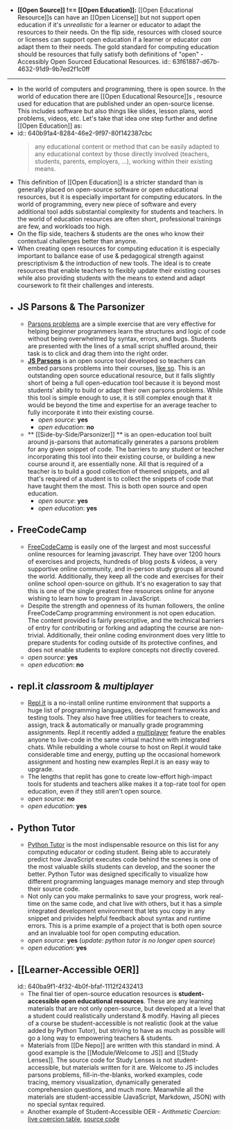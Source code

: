 - **[[Open Source]] !== [[Open Education]]:** [[Open Educational Resource]]s can have an [[Open License]] but not support open education if it's _unrealistic_ for a learner or educator to adapt the resources to their needs. On the flip side, resources with closed source or licenses can support open education if a learner or educator _can_ adapt them to their needs. The gold standard for computing education should be resources that fully satisfy both definitions of "open" - Accessibly Open Sourced Educational Resources.
  id:: 63f61887-d67b-4632-91d9-9b7ed2f1c0ff
- ---
- In the world of computers and programming, there is open source. In the world of education there are [[Open Educational Resource]]s , resource used for education that are published under an open-source license. This includes software but also things like slides, lesson plans, word problems, videos, etc. Let's take that idea one step further and define [[Open Education]] as:
- id:: 640b91a4-8284-46e2-9f97-80f142387cbc
  > any educational content or method that can be easily adapted to any educational context by those directly involved (teachers, students, parents, employers, ...), working within their existing means.
- This definition of [[Open Education]] is a stricter standard than is generally placed on open-source software or open educational resources, but it is especially important for computing educators. In the world of programming, every new piece of software and every additional tool adds substantial complexity for students and teachers. In the world of education resources are often short, professional trainings are few, and workloads too high.
- On the flip side, teachers & students are the ones who know their contextual challenges better than anyone.
- When creating open resources for computing education it is especially important to ballance ease of use & pedagogical strength against prescriptivism & the introduction of new tools. The ideal is to create resources that enable teachers to flexibly update their existing courses while also providing students with the means to extend and adapt coursework to fit their challenges and interests.
- ## JS Parsons & The Parsonizer
	- [Parsons problems](https://interactivepython.org/runestone/static/sigcse2017/Directives/mixedUp.html) are a simple exercise that are very effective for helping beginner programmers learn the structures and logic of code without being overwhelmed by syntax, errors, and bugs. Students are presented with the lines of a small script shuffled around, their task is to click and drag them into the right order.
	- **[JS Parsons](http://js-parsons.github.io/)** is an open source tool developed so teachers can embed parsons problems into their courses, [like so](https://runestone.academy/runestone/static/StudentCSP/CSPRepeatNumbers/list.html). This is an outstanding open source educational resource, but it falls slightly short of being a full open-education tool because it is beyond most students' ability to build or adapt their own parsons problems. While this tool is simple enough to use, it is still complex enough that it would be beyond the time and expertise for an average teacher to fully incorporate it into their existing course.
		- *open source*: **yes**
		- *open education*: **no**
	- ** [[Side-by-Side/Parsonizer]] ** is an open-education tool built around js-parsons that automatically generates a parsons problem for any given snippet of code. The barriers to any student or teacher incorporating this tool into their existing course, or building a new course around it, are essentially none. All that is required of a teacher is to build a good collection of themed snippets, and all that's required of a student is to collect the snippets of code that have taught them the most. This is both open source and open education.
		- *open source*: **yes**
		- *open education*: **yes**
- ## FreeCodeCamp
	- [FreeCodeCamp](https://www.freecodecamp.org/) is easily one of the largest and most successful online resources for learning javascript. They have over 1200 hours of exercises and projects, hundreds of blog posts & videos, a very supportive online community, and in-person study groups all around the world. Additionally, they keep all the code and exercises for their online school open-source on github. It's no exageration to say that this is one of the single greatest free resources online for anyone wishing to learn how to program in JavaScript.
	- Despite the strength and openness of its human followers, the online FreeCodeCamp programming environment is not open education. The content provided is fairly prescriptive, and the technical barriers of entry for contributing or forking and adapting the course are non-trivial. Additionally, their online coding environment does very little to prepare students for coding outside of its protective confines, and does not enable students to explore concepts not directly covered.
	- *open source*: **yes**
	- *open education*: **no**
- ## repl.it _classroom_ & _multiplayer_
	- [Repl.it](https://repl.it/site/blog/classroomoverview) is a no-install online runtime environment that supports a huge list of programming languages, development frameworks and testing tools. They also have free utilities for teachers to create, assign, track & automatically or manually grade programming assignments. Repl.it recently added a [multiplayer](https://repl.it/site/blog/multi) feature the enables anyone to live-code in the same virtual machine with integrated chats. While rebuilding a whole course to host on Repl.it would take considerable time and energy, putting up the occasional homework assignment and hosting new examples Repl.it is an easy way to upgrade.
	- The lengths that replit has gone to create low-effort high-impact tools for students and teachers alike makes it a top-rate tool for open education, even if they still aren't open source.
	- *open source*: **no**
	- *open education*: **yes**
- ## Python Tutor
	- [Python Tutor](http://www.pythontutor.com/) is the most indispensable resource on this list for any computing educator or coding student. Being able to accurately predict how JavaScript executes code behind the scenes is one of the most valuable skills students can develop, and the sooner the better. Python Tutor was designed specifically to visualize how different programming languages manage memory and step through their source code.
	- Not only can you make permalinks to save your progress, work real-time on the same code, and chat live with others, but it has a simple integrated development environment that lets you copy in any snippet and privides helpful feedback about syntax and runtime errors. This is a prime example of a project that is both open source and an invaluable tool for open computing education.
	- *open source*: **yes** (_update: python tutor is no longer open source_)
	- *open education*: **yes**
- ## [[Learner-Accessible OER]]
  id:: 640ba9f1-4f32-4b0f-bfaf-1112f2432413
	- The final tier of open-source education resources is **student-accessible open educational resources**. These are any learning materials that are not only open-source, but developed at a level that a student could realistically understand & modify. Having all pieces of a course be student-accessible is not realistic (look at the value added by Python Tutor), but striving to have as much as possible will go a long way to empowering teachers & students.
	- Materials from [[De Nepo]] are written with this standard in mind. A good example is the [[Module/Welcome to JS]] and [[Study Lenses]]. The source code for Study Lenses is not student-accessible, but materials written for it are. Welcome to JS includes parsons problems, fill-in-the-blanks, worked examples, code tracing, memory visualization, dynamically generated comprehension questions, and much more. Meanwhile all the materials are student-accessible (JavaScript, Markdown, JSON) with no special syntax required.
	- Another example of Student-Accessible OER - *Arithmetic Coercion*: [live coercion table](https://colevandersWands.github.io/arithmetic-coercion/), [source code](https://github.com/colevandersWands/arithmetic-coercion/tree/master/tabling)